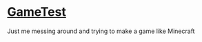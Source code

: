 # [GameTest](https://github.com/Cadiboo/GameTest)
Just me messing around and trying to make a game like Minecraft
